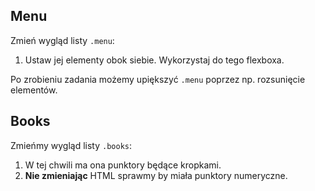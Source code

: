


## Menu

Zmień wygląd listy `.menu`:


1. Ustaw jej elementy obok siebie. Wykorzystaj do tego flexboxa.

Po zrobieniu zadania możemy upiększyć `.menu` poprzez np. rozsunięcie elementów.


## Books

Zmieńmy wygląd listy `.books`: 

1. W tej chwili ma ona punktory będące kropkami.  
1. **Nie zmieniając** HTML sprawmy by miała punktory numeryczne.
